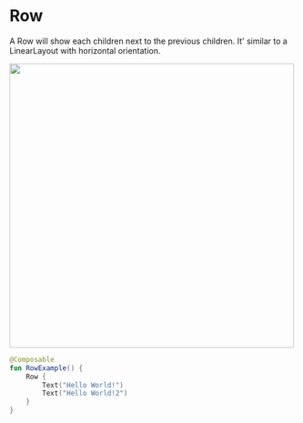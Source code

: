 # Row

A Row will show each children next to the previous children. It' similar to a LinearLayout with horizontal orientation.


<p align="left">
  <img src ="../../images/RowExample.png" height=500 />
</p>

```kotlin
@Composable
fun RowExample() {
    Row {
        Text("Hello World!")
        Text("Hello World!2")
    }
}
```
